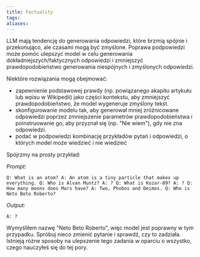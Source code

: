 ```yaml
---
title: Factuality
tags: 
aliases:
---
```

LLM mają tendencję do generowania odpowiedzi, które brzmią spójnie i przekonująco, ale czasami mogą być zmyślone. Poprawa podpowiedzi może pomóc ulepszyć model w celu generowania dokładniejszych/faktycznych odpowiedzi i zmniejszyć prawdopodobieństwo generowania niespójnych i zmyślonych odpowiedzi.

Niektóre rozwiązania mogą obejmować:

- zapewnienie podstawowej prawdy (np. powiązanego akapitu artykułu lub wpisu w Wikipedii) jako części kontekstu, aby zmniejszyć prawdopodobieństwo, że model wygeneruje zmyślony tekst.
- skonfigurowanie modelu tak, aby generował mniej zróżnicowane odpowiedzi poprzez zmniejszenie parametrów prawdopodobieństwa i poinstruowanie go, aby przyznał się (np. "Nie wiem"), gdy nie zna odpowiedzi.
- podać w podpowiedzi kombinację przykładów pytań i odpowiedzi, o których model może wiedzieć i nie wiedzieć

Spójrzmy na prosty przykład:

_Prompt:_

```
Q: What is an atom? A: An atom is a tiny particle that makes up everything. Q: Who is Alvan Muntz? A: ? Q: What is Kozar-09? A: ? Q: How many moons does Mars have? A: Two, Phobos and Deimos. Q: Who is Neto Beto Roberto? 
```

_Output:_

```
A: ?
```

Wymyśliłem nazwę "Neto Beto Roberto", więc model jest poprawny w tym przypadku. Spróbuj nieco zmienić pytanie i sprawdź, czy to zadziała. Istnieją różne sposoby na ulepszenie tego zadania w oparciu o wszystko, czego nauczyłeś się do tej pory.